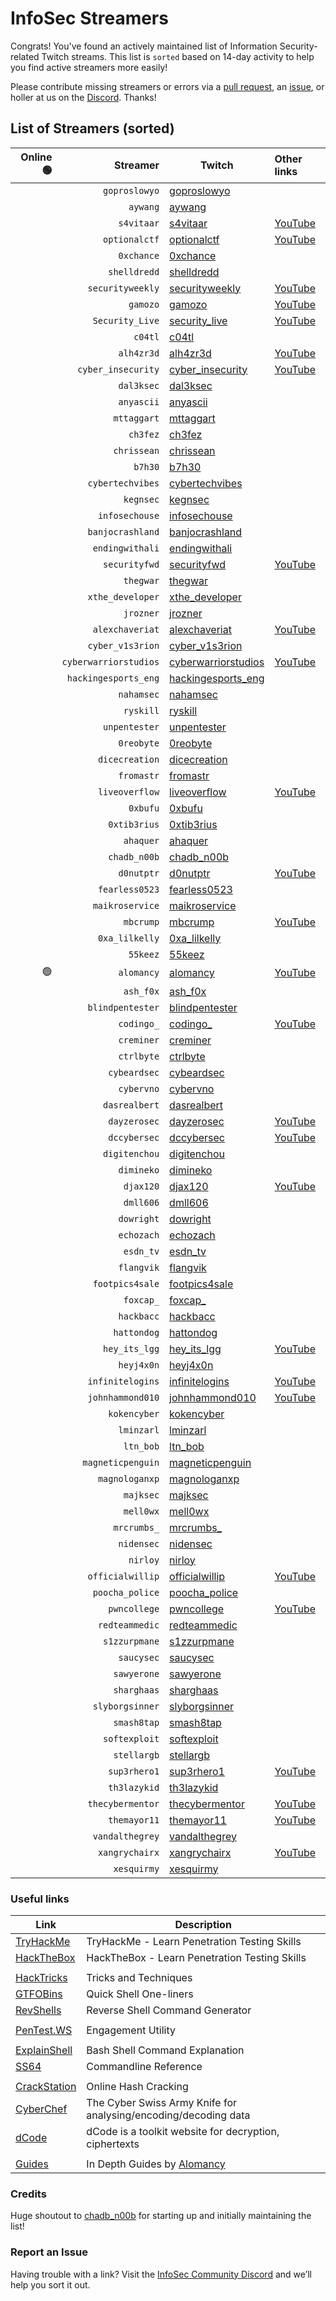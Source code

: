 # InfoSec Streamers

Congrats! You've found an actively maintained list of Information Security-related Twitch streams. This list is `sorted` based on 14-day activity to help you find active streamers more easily!

Please contribute missing streamers or errors via a [pull request](https://github.com/infosecstreams/infosecstreams.github.io/pulls), an [issue](https://github.com/infosecstreams/infosecstreams.github.io/issues), or holler at us on the [Discord](https://discord.gg/RftU46K8sn). Thanks!

## List of Streamers (sorted)

Online 🟢 | Streamer | Twitch | Other links
--: | ---: | --- | :---
&nbsp; | `goproslowyo` | [goproslowyo](https://www.twitch.tv/goproslowyo) | 
&nbsp; | `aywang` | [aywang](https://www.twitch.tv/aywang) | 
&nbsp; | `s4vitaar` | [s4vitaar](https://www.twitch.tv/s4vitaar) | [YouTube](https://www.youtube.com/channel/UCNHWpNqiM8yOQcHXtsluD7Q)
&nbsp; | `optionalctf` | [optionalctf](https://www.twitch.tv/optionalctf) | [YouTube](https://www.youtube.com/channel/UCK1rytKRQPJh-78RS4jt9eA)
&nbsp; | `0xchance` | [0xchance](https://www.twitch.tv/0xchance) | 
&nbsp; | `shelldredd` | [shelldredd](https://www.twitch.tv/shelldredd) | 
&nbsp; | `securityweekly` | [securityweekly](https://www.twitch.tv/securityweekly) | [YouTube](https://www.youtube.com/channel/UCg--XBjJ50a9tUhTKXVPiqg)
&nbsp; | `gamozo` | [gamozo](https://www.twitch.tv/gamozo) | [YouTube](https://www.youtube.com/channel/UC17ewSS9f2EnkCyMztCdoKA)
&nbsp; | `Security_Live` | [security_live](https://www.twitch.tv/security_live) | [YouTube](https://www.youtube.com/channel/UCMDy1HAPNcpl8zVTK1NfMqw)
&nbsp; | `c04tl` | [c04tl](https://www.twitch.tv/c04tl) | 
&nbsp; | `alh4zr3d` | [alh4zr3d](https://www.twitch.tv/alh4zr3d) | [YouTube](https://www.youtube.com/channel/UCz-Z-d2VPQXHGkch0-_KovA)
&nbsp; | `cyber_insecurity` | [cyber_insecurity](https://www.twitch.tv/cyber_insecurity) | [YouTube](https://www.youtube.com/channel/UCL4JGzitDkX5TOwzs9A02Kg)
&nbsp; | `dal3ksec` | [dal3ksec](https://www.twitch.tv/dal3ksec) | 
&nbsp; | `anyascii` | [anyascii](https://www.twitch.tv/anyascii) | 
&nbsp; | `mttaggart` | [mttaggart](https://www.twitch.tv/mttaggart) | 
&nbsp; | `ch3fez` | [ch3fez](https://www.twitch.tv/ch3fez) | 
&nbsp; | `chrissean` | [chrissean](https://www.twitch.tv/chrissean) | 
&nbsp; | `b7h30` | [b7h30](https://www.twitch.tv/b7h30) | 
&nbsp; | `cybertechvibes` | [cybertechvibes](https://www.twitch.tv/cybertechvibes) | 
&nbsp; | `kegnsec` | [kegnsec](https://www.twitch.tv/kegnsec) | 
&nbsp; | `infosechouse` | [infosechouse](https://www.twitch.tv/infosechouse) | 
&nbsp; | `banjocrashland` | [banjocrashland](https://www.twitch.tv/banjocrashland) | 
&nbsp; | `endingwithali` | [endingwithali](https://www.twitch.tv/endingwithali) | 
&nbsp; | `securityfwd` | [securityfwd](https://www.twitch.tv/securityfwd) | [YouTube](https://www.youtube.com/channel/UCgTNupxATBfWmfehv21ym-g)
&nbsp; | `thegwar` | [thegwar](https://www.twitch.tv/thegwar) | 
&nbsp; | `xthe_developer` | [xthe_developer](https://www.twitch.tv/xthe_developer) | 
&nbsp; | `jrozner` | [jrozner](https://www.twitch.tv/jrozner) | 
&nbsp; | `alexchaveriat` | [alexchaveriat](https://www.twitch.tv/alexchaveriat) | [YouTube](https://www.youtube.com/c/AlexChaveriat/videos)
&nbsp; | `cyber_v1s3rion` | [cyber_v1s3rion](https://www.twitch.tv/cyber_v1s3rion) | 
&nbsp; | `cyberwarriorstudios` | [cyberwarriorstudios](https://www.twitch.tv/cyberwarriorstudios) | [YouTube](https://www.youtube.com/channel/UC1BeplJcC5YGHjcF8QyRD7g)
&nbsp; | `hackingesports_eng` | [hackingesports_eng](https://www.twitch.tv/hackingesports_eng) | 
&nbsp; | `nahamsec` | [nahamsec](https://www.twitch.tv/nahamsec) | 
&nbsp; | `ryskill` | [ryskill](https://www.twitch.tv/ryskill) | 
&nbsp; | `unpentester` | [unpentester](https://www.twitch.tv/unpentester) | 
&nbsp; | `0reobyte` | [0reobyte](https://www.twitch.tv/0reobyte) | 
&nbsp; | `dicecreation` | [dicecreation](https://www.twitch.tv/dicecreation) | 
&nbsp; | `fromastr` | [fromastr](https://www.twitch.tv/fromastr) | 
&nbsp; | `liveoverflow` | [liveoverflow](https://www.twitch.tv/liveoverflow) | [YouTube]( https://www.youtube.com/c/LiveOverflowCTF)
&nbsp; | `0xbufu` | [0xbufu](https://www.twitch.tv/0xbufu) | 
&nbsp; | `0xtib3rius` | [0xtib3rius](https://www.twitch.tv/0xtib3rius) | 
&nbsp; | `ahaquer` | [ahaquer](https://www.twitch.tv/ahaquer) | 
&nbsp; | `chadb_n00b` | [chadb_n00b](https://www.twitch.tv/chadb_n00b) | 
&nbsp; | `d0nutptr` | [d0nutptr](https://www.twitch.tv/d0nutptr) | [YouTube](https://www.youtube.com/d0nutptr)
&nbsp; | `fearless0523` | [fearless0523](https://www.twitch.tv/fearless0523) | 
&nbsp; | `maikroservice` | [maikroservice](https://www.twitch.tv/maikroservice) | 
&nbsp; | `mbcrump` | [mbcrump](https://www.twitch.tv/mbcrump) | [YouTube](https://www.youtube.com/channel/UCCjHMUEzoCauYet8NG4sCog)
&nbsp; | `0xa_lilkelly` | [0xa_lilkelly](https://www.twitch.tv/0xa_lilkelly) | 
&nbsp; | `55keez` | [55keez](https://www.twitch.tv/55keez) | 
🟢 | `alomancy` | [alomancy](https://www.twitch.tv/alomancy) | [YouTube](https://www.youtube.com/channel/UCe2i94acge3Bv2Tmjla0h_g)
&nbsp; | `ash_f0x` | [ash_f0x](https://www.twitch.tv/ash_f0x) | 
&nbsp; | `blindpentester` | [blindpentester](https://www.twitch.tv/blindpentester) | 
&nbsp; | `codingo_` | [codingo_](https://www.twitch.tv/codingo_) | [YouTube](https://www.youtube.com/channel/UCUfO02gdMDXgOJWdv_jiLMg)
&nbsp; | `creminer` | [creminer](https://www.twitch.tv/creminer) | 
&nbsp; | `ctrlbyte` | [ctrlbyte](https://www.twitch.tv/ctrlbyte) | 
&nbsp; | `cybeardsec` | [cybeardsec](https://www.twitch.tv/cybeardsec) | 
&nbsp; | `cybervno` | [cybervno](https://www.twitch.tv/cybervno) | 
&nbsp; | `dasrealbert` | [dasrealbert](https://www.twitch.tv/dasrealbert) | 
&nbsp; | `dayzerosec` | [dayzerosec](https://www.twitch.tv/dayzerosec) | [YouTube](https://www.youtube.com/channel/UCXFC76FDHZRVes6_lZqwLBA)
&nbsp; | `dccybersec` | [dccybersec](https://www.twitch.tv/dccybersec) | [YouTube](https://www.youtube.com/channel/UC3sccPO4v8YqCTn8sezZGTw)
&nbsp; | `digitenchou` | [digitenchou](https://www.twitch.tv/digitenchou) | 
&nbsp; | `dimineko` | [dimineko](https://www.twitch.tv/dimineko) | 
&nbsp; | `djax120` | [djax120](https://www.twitch.tv/djax120) | [YouTube](https://www.youtube.com/channel/UCJVQ4X0olUFq0nrxS8Xvijg)
&nbsp; | `dmll606` | [dmll606](https://www.twitch.tv/dmll606) | 
&nbsp; | `dowright` | [dowright](https://www.twitch.tv/dowright) | 
&nbsp; | `echozach` | [echozach](https://www.twitch.tv/echozach) | 
&nbsp; | `esdn_tv` | [esdn_tv](https://www.twitch.tv/esdn_tv) | 
&nbsp; | `flangvik` | [flangvik](https://www.twitch.tv/flangvik) | 
&nbsp; | `footpics4sale` | [footpics4sale](https://www.twitch.tv/footpics4sale) | 
&nbsp; | `foxcap_` | [foxcap_](https://www.twitch.tv/foxcap_) | 
&nbsp; | `hackbacc` | [hackbacc](https://www.twitch.tv/hackbacc) | 
&nbsp; | `hattondog` | [hattondog](https://www.twitch.tv/hattondog) | 
&nbsp; | `hey_its_lgg` | [hey_its_lgg](https://www.twitch.tv/hey_its_lgg) | [YouTube](https://www.youtube.com/channel/UCFzslRuETaviEruPQ_HQP1A)
&nbsp; | `heyj4x0n` | [heyj4x0n](https://www.twitch.tv/heyj4x0n) | 
&nbsp; | `infinitelogins` | [infinitelogins](https://www.twitch.tv/infinitelogins) | [YouTube](https://www.youtube.com/channel/UC_nKukFaGysjMzqMVHEIgxQ)
&nbsp; | `johnhammond010` | [johnhammond010](https://www.twitch.tv/johnhammond010) | [YouTube](https://www.youtube.com/channel/UCVeW9qkBjo3zosnqUbG7CFw)
&nbsp; | `kokencyber` | [kokencyber](https://www.twitch.tv/kokencyber) | 
&nbsp; | `lminzarl` | [lminzarl](https://www.twitch.tv/lminzarl) | 
&nbsp; | `ltn_bob` | [ltn_bob](https://www.twitch.tv/ltn_bob) | 
&nbsp; | `magneticpenguin` | [magneticpenguin](https://www.twitch.tv/magneticpenguin) | 
&nbsp; | `magnologanxp` | [magnologanxp](https://www.twitch.tv/magnologanxp) | 
&nbsp; | `majksec` | [majksec](https://www.twitch.tv/majksec) | 
&nbsp; | `mell0wx` | [mell0wx](https://www.twitch.tv/mell0wx) | 
&nbsp; | `mrcrumbs_` | [mrcrumbs_](https://www.twitch.tv/mrcrumbs_) | 
&nbsp; | `nidensec` | [nidensec](https://www.twitch.tv/nidensec) | 
&nbsp; | `nirloy` | [nirloy](https://www.twitch.tv/nirloy) | 
&nbsp; | `officialwillip` | [officialwillip](https://www.twitch.tv/officialwillip) | [YouTube](https://www.youtube.com/channel/UCaOOGHgwrcyf527o838yLyg)
&nbsp; | `poocha_police` | [poocha_police](https://www.twitch.tv/poocha_police) | 
&nbsp; | `pwncollege` | [pwncollege](https://www.twitch.tv/pwncollege) | [YouTube](https://www.youtube.com/channel/UCBaWwFw7KmCN8YlfX4ERYKg)
&nbsp; | `redteammedic` | [redteammedic](https://www.twitch.tv/redteammedic) | 
&nbsp; | `s1zzurpmane` | [s1zzurpmane](https://www.twitch.tv/s1zzurpmane) | 
&nbsp; | `saucysec` | [saucysec](https://www.twitch.tv/saucysec) | 
&nbsp; | `sawyerone` | [sawyerone](https://www.twitch.tv/sawyerone) | 
&nbsp; | `sharghaas` | [sharghaas](https://www.twitch.tv/sharghaas) | 
&nbsp; | `slyborgsinner` | [slyborgsinner](https://www.twitch.tv/slyborgsinner) | 
&nbsp; | `smash8tap` | [smash8tap](https://www.twitch.tv/smash8tap) | 
&nbsp; | `softexploit` | [softexploit](https://www.twitch.tv/softexploit) | 
&nbsp; | `stellargb` | [stellargb](https://www.twitch.tv/stellargb) | 
&nbsp; | `sup3rhero1` | [sup3rhero1](https://www.twitch.tv/sup3rhero1) | [YouTube]( https://www.youtube.com/superhero1)
&nbsp; | `th3lazykid` | [th3lazykid](https://www.twitch.tv/th3lazykid) | 
&nbsp; | `thecybermentor` | [thecybermentor](https://www.twitch.tv/thecybermentor) | [YouTube](https://www.youtube.com/channel/UC0ArlFuFYMpEewyRBzdLHiw)
&nbsp; | `themayor11` | [themayor11](https://www.twitch.tv/themayor11) | [YouTube](https://www.youtube.com/channel/UC5J6JvH5F29FllbLjwmA5ZA)
&nbsp; | `vandalthegrey` | [vandalthegrey](https://www.twitch.tv/vandalthegrey) | 
&nbsp; | `xangrychairx` | [xangrychairx](https://www.twitch.tv/xangrychairx) | [YouTube](https://www.youtube.com/channel/UCS1KHdnVAV1-Qx0jquAiBLA)
&nbsp; | `xesquirmy` | [xesquirmy](https://www.twitch.tv/xesquirmy) | 

### Useful links

Link | Description
--- | ---
[TryHackMe](https://tryhackme.com) | TryHackMe - Learn Penetration Testing Skills
[HackTheBox](https://hackthebox.eu) | HackTheBox - Learn Penetration Testing Skills
| |
[HackTricks](https://book.hacktricks.xyz/) | Tricks and Techniques
[GTFOBins](https://gtfobins.github.io) | Quick Shell One-liners
[RevShells](https://www.revshells.com) | Reverse Shell Command Generator
| |
[PenTest.WS](https://pentest.ws) | Engagement Utility
| |
[ExplainShell](https://explainshell.com) | Bash Shell Command Explanation
[SS64](https://ss64.com) | Commandline Reference
| |
[CrackStation](https://crackstation.net) | Online Hash Cracking
[CyberChef](https://gchq.github.io/CyberChef) | The Cyber Swiss Army Knife for analysing/encoding/decoding data
[dCode](https://www.dcode.fr/en) | dCode is a toolkit website for decryption, ciphertexts
| |
[Guides](https://alomancy.gitbook.io/guides/) | In Depth Guides by [Alomancy](https://www.twitch.tv/alomancy)

### Credits

Huge shoutout to [chadb_n00b](https://twitch.tv/chadb_n00b) for starting up and initially maintaining the list!

### Report an Issue

Having trouble with a link? Visit the [InfoSec Community Discord](https://discord.gg/RftU46K8sn) and we’ll help you sort it out.
